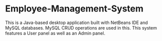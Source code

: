 # Employee-Management-System
This is a Java-based desktop application built with NetBeans IDE and MySQL databases.  MySQL CRUD operations are used in this. This system features a User panel as well as an Admin panel.
